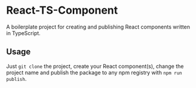# React-TS-Component

A boilerplate project for creating and publishing React components written in TypeScript.

## Usage

Just `git clone` the project, create your React component(s), change the project name and publish the package to any npm registry with `npm run publish`.
